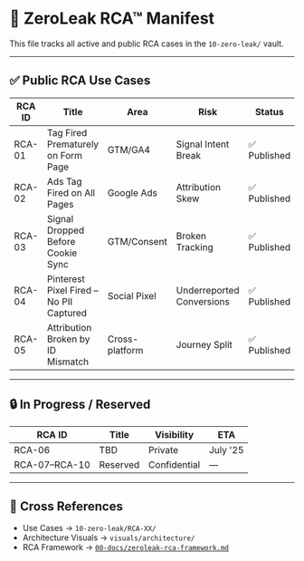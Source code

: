 # 🧭 ZeroLeak RCA™ Manifest

This file tracks all active and public RCA cases in the `10-zero-leak/` vault.

---

## ✅ Public RCA Use Cases

| RCA ID | Title | Area | Risk | Status |
|--------|-------|------|------|--------|
| RCA-01 | Tag Fired Prematurely on Form Page | GTM/GA4 | Signal Intent Break | ✅ Published |
| RCA-02 | Ads Tag Fired on All Pages | Google Ads | Attribution Skew | ✅ Published |
| RCA-03 | Signal Dropped Before Cookie Sync | GTM/Consent | Broken Tracking | ✅ Published |
| RCA-04 | Pinterest Pixel Fired – No PII Captured | Social Pixel | Underreported Conversions | ✅ Published |
| RCA-05 | Attribution Broken by ID Mismatch | Cross-platform | Journey Split | ✅ Published |

---

## 🔒 In Progress / Reserved

| RCA ID | Title | Visibility | ETA |
|--------|-------|------------|-----|
| RCA-06 | TBD | Private | July '25 |
| RCA-07–RCA-10 | Reserved | Confidential | — |

---

## 🔗 Cross References

- Use Cases → `10-zero-leak/RCA-XX/`  
- Architecture Visuals → `visuals/architecture/`  
- RCA Framework → [`00-docs/zeroleak-rca-framework.md`](../00-docs/zeroleak-rca-framework.md)
